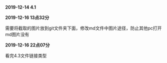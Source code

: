 **2019-12-14	4.1**

**2019-12-16    13点32分**

需要将截取的图片放到git文件夹下面，修改md文件中图片途径，防止其他pc打开md图片没有

**2019-12-16   22点07分**

看完4.3文件链接类型